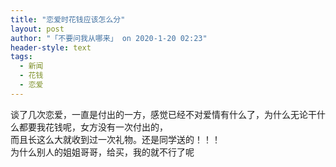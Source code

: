 ```yaml
---
title: "恋爱时花钱应该怎么分"
layout: post
author: "「不要问我从哪来」 on 2020-1-20 02:23"
header-style: text
tags:
  - 新闻
  - 花钱
  - 恋爱
---
```


<head></head>
<body>
  谈了几次恋爱，一直是付出的一方，感觉已经不对爱情有什么了，为什么无论干什么都要我花钱呢，女方没有一次付出的，
 <br> 而且长这么大就收到过一次礼物。还是同学送的！！！
 <br> 为什么别人的姐姐哥哥，给买，我的就不行了呢
</body>


